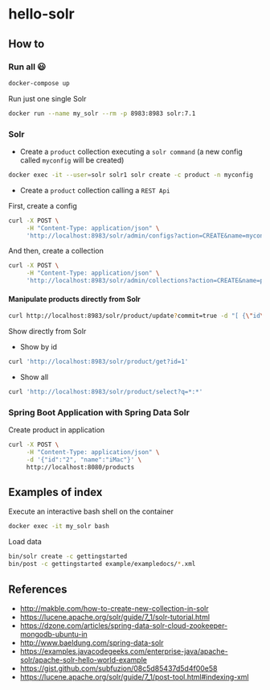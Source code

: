 # hello-solr

## How to

### Run all :smiley:

```bash
docker-compose up
```

Run just one single Solr

```bash
docker run --name my_solr --rm -p 8983:8983 solr:7.1
```

### Solr

- Create a `product` collection executing a `solr command` (a new config called `myconfig` will be created)

```bash
docker exec -it --user=solr solr1 solr create -c product -n myconfig
```

- Create a `product` collection calling a `REST Api`

First, create a config

```bash
curl -X POST \
     -H "Content-Type: application/json" \
     'http://localhost:8983/solr/admin/configs?action=CREATE&name=myconfig&baseConfigSet=_default'
```

And then, create a collection

```bash
curl -X POST \
     -H "Content-Type: application/json" \
     'http://localhost:8983/solr/admin/collections?action=CREATE&name=product&numShards=2&replicationFactor=2&maxShardsPerNode=2&collection.configName=myconfig'
```

#### Manipulate products directly from Solr

```bash
curl http://localhost:8983/solr/product/update?commit=true -d "[ {\"id\" : \"1\",  \"name\" : \"Smartphone\" }]"
```

Show directly from Solr

- Show by id
```bash
curl 'http://localhost:8983/solr/product/get?id=1'
```

- Show all
```bash
curl 'http://localhost:8983/solr/product/select?q=*:*'
```

### Spring Boot Application with Spring Data Solr

Create product in application

```bash
curl -X POST \
     -H "Content-Type: application/json" \
     -d '{"id":"2", "name":"iMac"}' \
     http://localhost:8080/products
```

## Examples of index

Execute an interactive bash shell on the container

```bash
docker exec -it my_solr bash
```

Load data

```bash
bin/solr create -c gettingstarted
bin/post -c gettingstarted example/exampledocs/*.xml
```

## References

- http://makble.com/how-to-create-new-collection-in-solr
- https://lucene.apache.org/solr/guide/7_1/solr-tutorial.html
- https://dzone.com/articles/spring-data-solr-cloud-zookeeper-mongodb-ubuntu-in
- http://www.baeldung.com/spring-data-solr
- https://examples.javacodegeeks.com/enterprise-java/apache-solr/apache-solr-hello-world-example
- https://gist.github.com/subfuzion/08c5d85437d5d4f00e58
- https://lucene.apache.org/solr/guide/7_1/post-tool.html#indexing-xml
